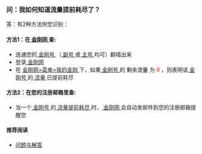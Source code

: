 ### 问：我如何知道流量提前耗尽了？
答：有2种方法供您识别：

#### 方法1：在[ 金刚网 ](https://a2zitpro.github.io/web/金刚中文网)查:

- 连通您的[ 金刚号 ](https://a2zitpro.github.io/web/金刚号)（[ 副号 ](https://a2zitpro.github.io/web/副号)或[ 主号 ](https://a2zitpro.github.io/web/主号)均可）翻墙出来
- 登录[ 金刚网 ](https://a2zitpro.github.io/web/金刚中文网)
- 在 [ 金刚网>菜单>我的金刚 ](https://www.atozitpro.net/zh/my-account/)下，如果[ 金刚号 ](https://a2zitpro.github.io/web/金刚号)的<font color="Black"> 剩余流量 </font> 为 <font color="Red"> 0 </font>，则表明该[ 金刚号 ](https://a2zitpro.github.io/web/金刚号)的[ 流量 ](https://a2zitpro.github.io/web/流量)已提前耗尽

#### 方法2：在您的注册邮箱里查:
- 当一个[ 金刚号 ](https://a2zitpro.github.io/web/金刚号)的[ 流量提前耗尽 ](https://a2zitpro.github.io/web/流量提前耗尽)时，[ 金刚网 ](https://a2zitpro.github.io/web/金刚中文网)会自动发邮件到您的注册邮箱提醒您
#### 推荐阅读
- [ 问题与解答 ](https://a2zitpro.github.io/web/问题与解答)
